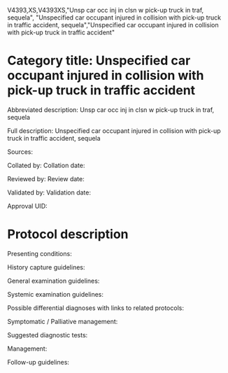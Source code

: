 V4393,XS,V4393XS,"Unsp car occ inj in clsn w pick-up truck in traf, sequela", "Unspecified car occupant injured in collision with pick-up truck in traffic accident, sequela","Unspecified car occupant injured in collision with pick-up truck in traffic accident"
# Category title: Unspecified car occupant injured in collision with pick-up truck in traffic accident

Abbreviated description: Unsp car occ inj in clsn w pick-up truck in traf, sequela

Full description: Unspecified car occupant injured in collision with pick-up truck in traffic accident, sequela

Sources:

Collated by:
Collation date:

Reviewed by:
Review date:

Validated by:
Validation date:

Approval UID:

# Protocol description

Presenting conditions:

History capture guidelines:

General examination guidelines:

Systemic examination guidelines:

Possible differential diagnoses with links to related protocols:

Symptomatic / Palliative management:

Suggested diagnostic tests:

Management:

Follow-up guidelines:
